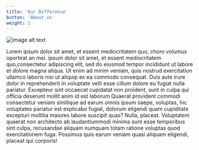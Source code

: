 ```yaml
---
title: 'Our Difference'
button: 'About us'
weight: 2
---
```


![image alt text](/1002-400x250.jpg)

Lorem ipsum dolor sit amet, et essent mediocritatem quo, choro volumus oporteat an mei. ipsum dolor sit amet, et essent mediocritatem quo,consectetur adipiscing elit, sed do eiusmod tempor incididunt ut labore et dolore magna aliqua. Ut enim ad minim veniam, quis nostrud exercitation ullamco laboris nisi ut aliquip ex ea commodo consequat. Duis aute irure dolor in reprehenderit in voluptate velit esse cillum dolore eu fugiat nulla pariatur. Excepteur sint occaecat cupidatat non proident, sunt in culpa qui officia deserunt mollit anim id est laborum.Quaerat provident commodi consectetur veniam similique ad earum omnis ipsum saepe, voluptas, hic voluptates pariatur est explicabo fugiat, dolorum eligendi quam cupiditate excepturi mollitia maiores labore suscipit quas? Nulla, placeat. Voluptatem quaerat non architecto ab laudantiummodi minima sunt esse temporibus sint culpa, recusandae aliquam numquam totam ratione voluptas quod exercitationem fuga. Possimus quis earum veniam quasi aliquam eligendi, placeat qui corporis!